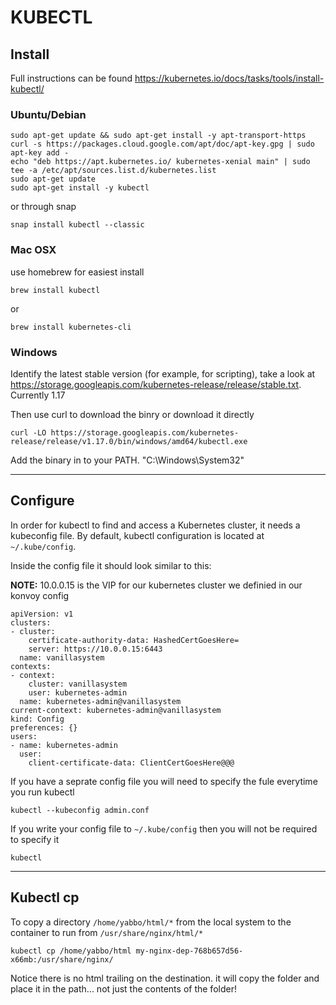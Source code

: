 # KUBECTL

## Install
Full instructions can be found https://kubernetes.io/docs/tasks/tools/install-kubectl/

### Ubuntu/Debian

```
sudo apt-get update && sudo apt-get install -y apt-transport-https
curl -s https://packages.cloud.google.com/apt/doc/apt-key.gpg | sudo apt-key add -
echo "deb https://apt.kubernetes.io/ kubernetes-xenial main" | sudo tee -a /etc/apt/sources.list.d/kubernetes.list
sudo apt-get update
sudo apt-get install -y kubectl
```

or through snap 

```
snap install kubectl --classic
```

### Mac OSX 
use homebrew for easiest install

```
brew install kubectl 
```
or 
```
brew install kubernetes-cli
```

### Windows
Identify the latest stable version (for example, for scripting), take a look at https://storage.googleapis.com/kubernetes-release/release/stable.txt. Currently 1.17

Then use curl to download the binry or download it directly
```
curl -LO https://storage.googleapis.com/kubernetes-release/release/v1.17.0/bin/windows/amd64/kubectl.exe
```
Add the binary in to your PATH. "C:\Windows\System32"

---
## Configure
In order for kubectl to find and access a Kubernetes cluster, it needs a kubeconfig file. By default, kubectl configuration is located at ```~/.kube/config```. 

Inside the config file it should look similar to this:

<b>NOTE:</b> 10.0.0.15 is the VIP for our kubernetes cluster we definied in our konvoy config
```
apiVersion: v1
clusters:
- cluster:
    certificate-authority-data: HashedCertGoesHere=
    server: https://10.0.0.15:6443
  name: vanillasystem
contexts:
- context:
    cluster: vanillasystem
    user: kubernetes-admin
  name: kubernetes-admin@vanillasystem
current-context: kubernetes-admin@vanillasystem
kind: Config
preferences: {}
users:
- name: kubernetes-admin
  user:
    client-certificate-data: ClientCertGoesHere@@@      
```

If you have a seprate config file you will need to specify the fule everytime you run kubectl
```
kubectl --kubeconfig admin.conf
```
If you write your config file to  ```~/.kube/config``` then you will not be required to specify it
```
kubectl
```

---
## Kubectl cp

To copy a directory ```/home/yabbo/html/*``` from the local system to the container to run from ```/usr/share/nginx/html/*```
```
kubectl cp /home/yabbo/html my-nginx-dep-768b657d56-x66mb:/usr/share/nginx/
```
Notice there is no html trailing on the destination. it will copy the folder and place it in the path... not just the contents of the folder!
